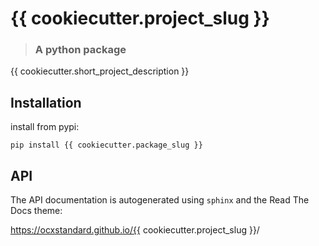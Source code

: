 # {{ cookiecutter.project_slug }}
> ### A python package

{{ cookiecutter.short_project_description }}

## Installation

install from pypi:
````commandline
pip install {{ cookiecutter.package_slug }}
````

## API

The API documentation is autogenerated using ``sphinx`` and the Read The Docs theme:

https://ocxstandard.github.io/{{ cookiecutter.project_slug }}/

